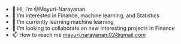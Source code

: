 - 👋 Hi, I’m @Mayuri-Narayanan
- 👀 I’m interested in Finance, machine learning, and Statistics
- 🌱 I’m currently learning machine learning
- 💞️ I’m looking to collaborate on new interesting projects in Finance
- 📫 How to reach me mayuri.narayanan.02@gmail.com

<!---
Mayuri-Narayanan/Mayuri-Narayanan is a ✨ special ✨ repository because its `README.md` (this file) appears on your GitHub profile.
You can click the Preview link to take a look at your changes.
--->
